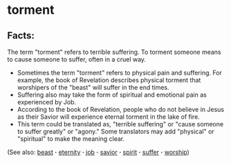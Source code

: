 # torment #

## Facts: ##

The term "torment" refers to terrible suffering. To torment someone means to cause someone to suffer, often in a cruel way.

* Sometimes the term "torment" refers to physical pain and suffering. For example, the book of Revelation describes physical torment that worshipers of the "beast" will suffer in the end times.
* Suffering also may take the form of spiritual and emotional pain as experienced by Job.
* According to the book of Revelation, people who do not believe in Jesus as their Savior will experience eternal torment in the lake of fire.
* This term could be translated as, "terrible suffering" or "cause someone to suffer greatly" or "agony." Some translators may add "physical" or "spiritual" to make the meaning clear.

(See also: [beast](../other/beast.md) **·** [eternity](../kt/eternity.md) **·** [job](../other/job.md) **·** [savior](../kt/savior.md) **·** [spirit](../kt/spirit.md) **·** [suffer](../kt/suffer.md) **·** [worship](../kt/worship.md))

